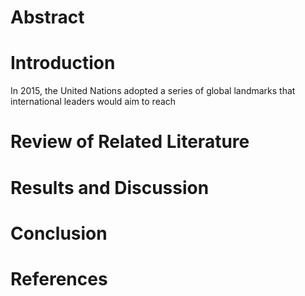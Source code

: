# Abstract

# Introduction

In 2015, the United Nations adopted a series of global landmarks that international leaders would aim to reach

# Review of Related Literature

# Results and Discussion

# Conclusion

# References
